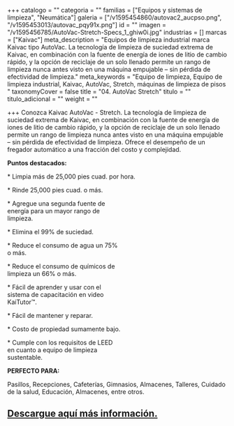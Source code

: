 +++
catalogo = ""
categoria = ""
familias = ["Equipos y sistemas de limpieza", "Neumática"]
galeria = ["/v1595454860/autovac2_aucpso.png", "/v1595453013/autovac_pqy91x.png"]
id = ""
imagen = "/v1595456785/AutoVac-Stretch-Specs_1_ghiw0i.jpg"
industrias = []
marcas = ["Kaivac"]
meta_description = "Equipos de limpieza industrial marca Kaivac tipo AutoVac. La tecnología de limpieza de suciedad extrema de Kaivac, en combinación con la fuente de energía de iones de litio de cambio rápido, y la opción de reciclaje de un solo llenado permite un rango de limpieza nunca antes visto en una máquina empujable – sin pérdida de efectividad de limpieza."
meta_keywords = "Equipo de limpieza, Equipo de limpieza industrial,  Kaivac, AutoVac, Stretch, máquinas de limpieza de pisos "
taxonomyCover = false
title = "04. AutoVac Stretch"
titulo = ""
titulo_adicional = ""
weight = ""

+++
Conozca Kaivac AutoVac - Stretch. La tecnología de limpieza de suciedad extrema de Kaivac, en combinación con la fuente de energía de iones de litio de cambio rápido, y la opción de reciclaje de un solo llenado permite un rango de limpieza nunca antes visto en una máquina empujable – sin pérdida de efectividad de limpieza. Ofrece el desempeño de un fregador automático a una fracción del costo y complejidad.

**Puntos destacados:**

\* Limpia más de 25,000 pies cuad. por hora.

\* Rinde 25,000 pies cuad. o más.

\* Agregue una segunda fuente de  
energía para un mayor rango de  
limpieza.

\* Elimina el  99% de suciedad.

\* Reduce el consumo de agua un 75%  
o más.

\* Reduce el consumo de químicos de  
limpieza un 66% o más.

\* Fácil de aprender y usar con el  
sistema de capacitación en video  
KaiTutor™.

\* Fácil de mantener y reparar.

\* Costo de propiedad sumamente bajo.

\* Cumple con los requisitos de LEED  
en cuanto a equipo de limpieza  
sustentable.

**PERFECTO PARA:**

Pasillos, Recepciones, Cafeterías, Gimnasios, Almacenes, Talleres, Cuidado de la salud, Educación, Almacenes, entre otros.

## [Descargue aquí más información.](https://synology01.novatec.cr:5001/d/f/560549769431267218)